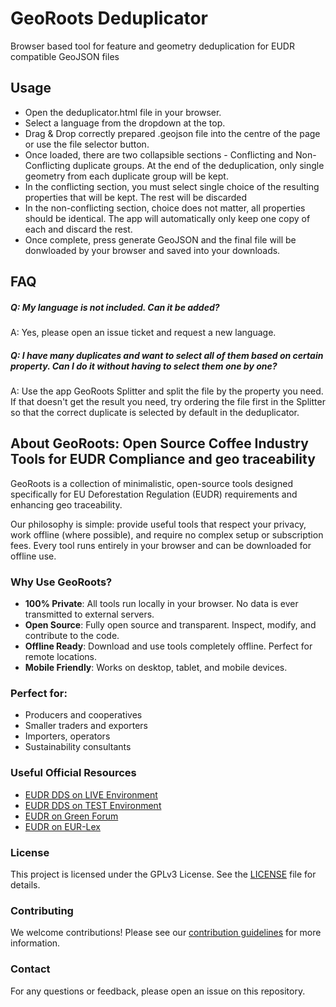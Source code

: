 # GeoRoots Deduplicator
Browser based tool for feature and geometry deduplication for EUDR compatible GeoJSON files

## Usage

* Open the deduplicator.html file in your browser.
* Select a language from the dropdown at the top.
* Drag & Drop correctly prepared .geojson file into the centre of the page or use the file selector button.
* Once loaded, there are two collapsible sections - Conflicting and Non-Conflicting duplicate groups. At the end of the deduplication, only single geometry from each duplicate group will be kept.
* In the conflicting section, you must select single choice of the resulting properties that will be kept. The rest will be discarded
* In the non-conflicting section, choice does not matter, all properties should be identical. The app will automatically only keep one copy of each and discard the rest.
* Once complete, press generate GeoJSON and the final file will be donwloaded by your browser and saved into your downloads.

## FAQ

##### Q: **My language is not included. Can it be added?**
A: Yes, please open an issue ticket and request a new language.

##### Q: **I have many duplicates and want to select all of them based on certain property. Can I do it without having to select them one by one?**
A: Use the app GeoRoots Splitter and split the file by the property you need. If that doesn't get the result you need, try ordering the file first in the Splitter so that the correct duplicate is selected by default in the deduplicator.



## About GeoRoots: Open Source Coffee Industry Tools for EUDR Compliance and geo traceability

GeoRoots is a collection of minimalistic, open-source tools designed specifically for EU Deforestation Regulation (EUDR) requirements and enhancing geo traceability.

Our philosophy is simple: provide useful tools that respect your privacy, work offline (where possible), and require no complex setup or subscription fees. Every tool runs entirely in your browser and can be downloaded for offline use.

### Why Use GeoRoots?

*   **100% Private**: All tools run locally in your browser. No data is ever transmitted to external servers.
*   **Open Source**: Fully open source and transparent. Inspect, modify, and contribute to the code.
*   **Offline Ready**: Download and use tools completely offline. Perfect for remote locations.
*   **Mobile Friendly**: Works on desktop, tablet, and mobile devices.

### Perfect for:

*   Producers and cooperatives
*   Smaller traders and exporters
*   Importers, operators
*   Sustainability consultants

### Useful Official Resources

*   [EUDR DDS on LIVE Environment](https://eudr.webcloud.ec.europa.eu/tracesnt/)
*   [EUDR DDS on TEST Environment](https://acceptance.eudr.webcloud.ec.europa.eu/tracesnt/)
*   [EUDR on Green Forum](https://green-forum.ec.europa.eu/deforestation-regulation-implementation/information-system-deforestation-regulation_en)
*   [EUDR on EUR-Lex](https://eur-lex.europa.eu/legal-content/EN/HIS/?uri=CELEX:52024PC0452)

### License

This project is licensed under the GPLv3 License. See the [LICENSE](LICENSE) file for details.

### Contributing

We welcome contributions! Please see our [contribution guidelines](CONTRIBUTING.md) for more information.


### Contact

For any questions or feedback, please open an issue on this repository.
